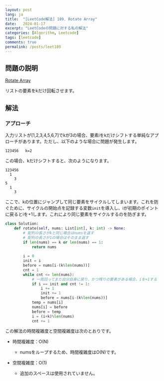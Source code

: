 ```yaml
---
layout: post
lang: ja
title:  "[LeetCode解法] 189. Rotate Array"
date:   2024-01-17
excerpt: "LeetCodeの問題に対する私の解法"
categories: [Algorithm, Leetcode]
tags: [leetcode]
comments: true
permalink: /posts/leet189
---
```


## 問題の説明
[Rotate Array](https://leetcode.com/problems/rotate-array/description/?envType=study-plan-v2&envId=top-interview-150)

リストの要素をkだけ回転させます。

## 解法
### アプローチ
入力リストが[1,2,3,4,5,6,7]でkが3の場合、要素iをkだけシフトする単純なアプローチがあります。ただし、以下のような場合に問題が発生します。

```
123456   k=2
```

この場合、kだけシフトすると、次のようになります。

```
123456
  1
    3
5
  1 
    3    
```

ここで、kの位置にジャンプして同じ要素をサイクルしてしまいます。これを防ぐために、サイクルの開始点を記録する変数`init`を導入し、iが初期のポイントに戻るとiを+1します。これにより同じ要素をサイクルするのを防ぎます。

```python
class Solution:
    def rotate(self, nums: List[int], k: int) -> None:
        # 配列の長さがkと同じ場合はnumsを返す
        # 配列の長さが1の場合はそのまま返す
        if len(nums) == k or len(nums) == 1:
            return nums
        
        i = 0
        init = i
        before = nums[i-(k%len(nums))]
        cnt = 1
        while cnt <= len(nums):
            # 一周回ってまた自分自身に戻り、かつ残りの要素がある場合、iを+1する
            if i == init and cnt != 1: 
                i += 1
                init += 1
                before = nums[i-(k%len(nums))]
            temp = nums[i]
            nums[i] = before
            before = temp
            i = (i+k)%len(nums)
            cnt += 1
```

この解法の時間複雑度と空間複雑度は次のとおりです。

* 時間複雑度：O(N)
  - numsをループするため、時間複雑度はO(N)です。

* 空間複雑度：O(1)
  - 追加のスペースは使用されていません。
